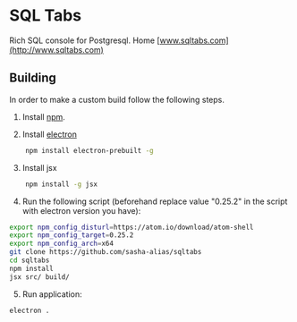 # SQL Tabs

Rich SQL console for Postgresql. Home [www.sqltabs.com](http://www.sqltabs.com)

## Building

In order to make a custom build follow the following steps.

1. Install [npm](https://www.npmjs.com).

2. Install [electron](http://electron.atom.io)
``` bash
    npm install electron-prebuilt -g
```
3. Install jsx
``` bash
    npm install -g jsx
```
4. Run the following script (beforehand replace value "0.25.2" in the script with electron version you have):
``` bash
export npm_config_disturl=https://atom.io/download/atom-shell
export npm_config_target=0.25.2
export npm_config_arch=x64
git clone https://github.com/sasha-alias/sqltabs
cd sqltabs
npm install
jsx src/ build/
```
5. Run application:
``` bash
electron .
```

